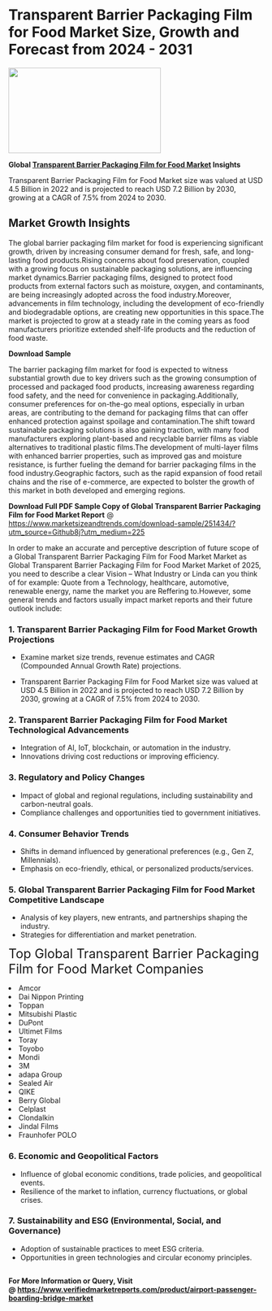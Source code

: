 <H1>Transparent Barrier Packaging Film for Food Market Size, Growth and Forecast from 2024 - 2031</H1><img class="aligncenter size-medium wp-image-584254" src="https://thirdeyenews.in/wp-content/uploads/2024/09/Global-Market-Research-300x168.jpeg" alt="" width="300" height="168" /><p><strong>Global&nbsp;<a href="https://www.marketsizeandtrends.com/download-sample/251434/?utm_source=Github8j?utm_medium=225">Transparent Barrier Packaging Film for Food Market</a> Insights</strong></p><p>Transparent Barrier Packaging Film for Food Market size was valued at USD 4.5 Billion in 2022 and is projected to reach USD 7.2 Billion by 2030, growing at a CAGR of 7.5% from 2024 to 2030.</p><p><h2>Market Growth Insights</h2> <p>The global barrier packaging film market for food is experiencing significant growth, driven by increasing consumer demand for fresh, safe, and long-lasting food products.Rising concerns about food preservation, coupled with a growing focus on sustainable packaging solutions, are influencing market dynamics.Barrier packaging films, designed to protect food products from external factors such as moisture, oxygen, and contaminants, are being increasingly adopted across the food industry.Moreover, advancements in film technology, including the development of eco-friendly and biodegradable options, are creating new opportunities in this space.The market is projected to grow at a steady rate in the coming years as food manufacturers prioritize extended shelf-life products and the reduction of food waste.</p> <p><strong>Download Sample</strong></p> <p>The barrier packaging film market for food is expected to witness substantial growth due to key drivers such as the growing consumption of processed and packaged food products, increasing awareness regarding food safety, and the need for convenience in packaging.Additionally, consumer preferences for on-the-go meal options, especially in urban areas, are contributing to the demand for packaging films that can offer enhanced protection against spoilage and contamination.The shift toward sustainable packaging solutions is also gaining traction, with many food manufacturers exploring plant-based and recyclable barrier films as viable alternatives to traditional plastic films.The development of multi-layer films with enhanced barrier properties, such as improved gas and moisture resistance, is further fueling the demand for barrier packaging films in the food industry.Geographic factors, such as the rapid expansion of food retail chains and the rise of e-commerce, are expected to bolster the growth of this market in both developed and emerging regions.</p> <p><span class=""><strong>Download Full PDF Sample Copy of Global Transparent Barrier Packaging Film for Food Market Report</strong> @ <a href="https://www.marketsizeandtrends.com/download-sample/251434/?utm_source=Github8j?utm_medium=225" target="_blank">https://www.marketsizeandtrends.com/download-sample/251434/?utm_source=Github8j?utm_medium=225</a></span></p><p>In order to make an accurate and perceptive description of future scope of a Global&nbsp;Transparent Barrier Packaging Film for Food Market Market as Global&nbsp;Transparent Barrier Packaging Film for Food Market Market of 2025, you need to describe a clear Vision &ndash; What Industry or Linda can you think of for example: Quote from a Technology, healthcare, automotive, renewable energy, name the market you are Reffering to.However, some general trends and factors usually impact market reports and their future outlook include:</p><h3>1.&nbsp;<strong>Transparent Barrier Packaging Film for Food Market Growth Projections</strong></h3><ul><li>Examine market size trends, revenue estimates and CAGR (Compounded Annual Growth Rate) projections.</li><li><p>Transparent Barrier Packaging Film for Food Market size was valued at USD 4.5 Billion in 2022 and is projected to reach USD 7.2 Billion by 2030, growing at a CAGR of 7.5% from 2024 to 2030.</p></li></ul><h3>2.&nbsp;<strong>Transparent Barrier Packaging Film for Food Market Technological Advancements</strong></h3><ul><li>Integration of AI, IoT, blockchain, or automation in the industry.</li><li>Innovations driving cost reductions or improving efficiency.</li></ul><h3>3.&nbsp;<strong>Regulatory and Policy Changes</strong></h3><ul><li>Impact of global and regional regulations, including sustainability and carbon-neutral goals.</li><li>Compliance challenges and opportunities tied to government initiatives.</li></ul><h3>4.&nbsp;<strong>Consumer Behavior Trends</strong></h3><ul><li>Shifts in demand influenced by generational preferences (e.g., Gen Z, Millennials).</li><li>Emphasis on eco-friendly, ethical, or personalized products/services.</li></ul><h3>5.&nbsp;<strong>Global Transparent Barrier Packaging Film for Food Market Competitive Landscape</strong></h3><ul><li>Analysis of key players, new entrants, and partnerships shaping the industry.</li><li>Strategies for differentiation and market penetration.</li></ul><p data-pm-slice="1 1 []"><span style="color: inherit; font-family: inherit; font-size: 25px;">Top Global Transparent Barrier Packaging Film for Food Market Companies</span></p><div class="" data-test-id=""><p><li>Amcor</li><li> Dai Nippon Printing</li><li> Toppan</li><li> Mitsubishi Plastic</li><li> DuPont</li><li> Ultimet Films</li><li> Toray</li><li> Toyobo</li><li> Mondi</li><li> 3M</li><li> adapa Group</li><li> Sealed Air</li><li> QIKE</li><li> Berry Global</li><li> Celplast</li><li> Clondalkin</li><li> Jindal Films</li><li> Fraunhofer POLO</li></p></div><h3>6.&nbsp;<strong>Economic and Geopolitical Factors</strong></h3><ul><li>Influence of global economic conditions, trade policies, and geopolitical events.</li><li>Resilience of the market to inflation, currency fluctuations, or global crises.</li></ul><h3>7.&nbsp;<strong>Sustainability and ESG (Environmental, Social, and Governance)</strong></h3><ul><li>Adoption of sustainable practices to meet ESG criteria.</li><li>Opportunities in green technologies and circular economy principles.</li></ul><h2><strong style="font-size: 14px;">For More Information or Query, Visit @&nbsp;</strong><a style="background-color: #ffffff; font-size: 14px;" href="https://www.marketsizeandtrends.com/report/transparent-barrier-packaging-film-for-food-market/" target="_blank">https://www.verifiedmarketreports.com/product/airport-passenger-boarding-bridge-market</a></h2>